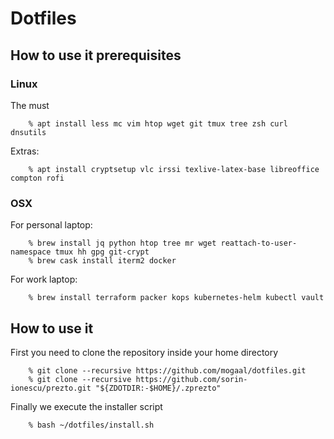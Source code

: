# Dotfiles

## How to use it prerequisites

### Linux

The must 

```
    % apt install less mc vim htop wget git tmux tree zsh curl dnsutils
```

Extras:

```
    % apt install cryptsetup vlc irssi texlive-latex-base libreoffice compton rofi
```

### OSX

For personal laptop:

```
    % brew install jq python htop tree mr wget reattach-to-user-namespace tmux hh gpg git-crypt
    % brew cask install iterm2 docker
```

For work laptop:

```
    % brew install terraform packer kops kubernetes-helm kubectl vault
```

## How to use it

First you need to clone the repository inside your home directory 

```
    % git clone --recursive https://github.com/mogaal/dotfiles.git
    % git clone --recursive https://github.com/sorin-ionescu/prezto.git "${ZDOTDIR:-$HOME}/.zprezto"
```

Finally we execute the installer script

```
    % bash ~/dotfiles/install.sh
```
